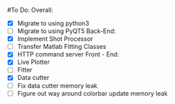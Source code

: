 #To Do:
Overall:
- [x] Migrate to using python3
- [ ] Migrate to using PyQT5
Back-End:
- [x] Implement Shot Processor
- [ ] Transfer Matlab Fitting Classes
- [x] HTTP command server
Front - End:
- [x] Live Plotter
- [ ] Fitter
- [x] Data cutter
- [ ] Fix data cutter memory leak
- [ ] Figure out way around colorbar update memory leak